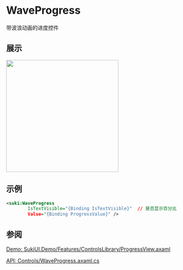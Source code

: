 # WaveProgress

带波浪动画的进度控件

## 展示

<img src="/controls/progress/waveprogress.gif" height="300px" width="300px"/>

## 示例

```xml
<suki:WaveProgress 
        IsTextVisible="{Binding IsTextVisible}"  // 是否显示百分比
        Value="{Binding ProgressValue}" />
```

## 参阅

[Demo: SukiUI.Demo/Features/ControlsLibrary/ProgressView.axaml](https://github.com/kikipoulet/SukiUI/blob/main/SukiUI.Demo/Features/ControlsLibrary/ProgressView.axaml)

[API: Controls/WaveProgress.axaml.cs](https://github.com/kikipoulet/SukiUI/blob/main/SukiUI/Controls/WaveProgress.axaml.cs)